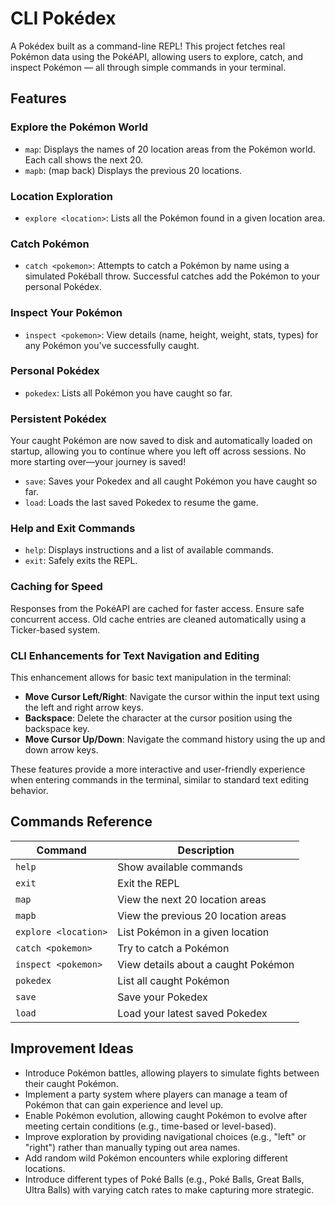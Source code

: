 # CLI Pokédex
A Pokédex built as a command-line REPL! This project fetches real Pokémon data using the PokéAPI, allowing users to explore, catch, and inspect Pokémon — all through simple commands in your terminal.

## Features

### Explore the Pokémon World
- `map`: Displays the names of 20 location areas from the Pokémon world. Each call shows the next 20.
- `mapb`: (map back) Displays the previous 20 locations.

### Location Exploration
- `explore <location>`: Lists all the Pokémon found in a given location area.

### Catch Pokémon
 - `catch <pokemon>`: Attempts to catch a Pokémon by name using a simulated Pokéball throw. Successful catches add the Pokémon to your personal Pokédex.

### Inspect Your Pokémon
- `inspect <pokemon>`: View details (name, height, weight, stats, types) for any Pokémon you've successfully caught.

### Personal Pokédex
- `pokedex`: Lists all Pokémon you have caught so far.

### Persistent Pokédex
Your caught Pokémon are now saved to disk and automatically loaded on startup, allowing you to continue where you left off across sessions. No more starting over—your journey is saved!
- `save`: Saves your Pokedex and all caught Pokémon you have caught so far.
- `load`: Loads the last saved Pokedex to resume the game.

### Help and Exit Commands
- `help`: Displays instructions and a list of available commands.
- `exit`: Safely exits the REPL.

### Caching for Speed
Responses from the PokéAPI are cached for faster access. Ensure safe concurrent access. Old cache entries are cleaned automatically using a Ticker-based system.

### CLI Enhancements for Text Navigation and Editing
This enhancement allows for basic text manipulation in the terminal:

- **Move Cursor Left/Right**: Navigate the cursor within the input text using the left and right arrow keys.
- **Backspace**: Delete the character at the cursor position using the backspace key.
- **Move Cursor Up/Down**: Navigate the command history using the up and down arrow keys.

These features provide a more interactive and user-friendly experience when entering commands in the terminal, similar to standard text editing behavior.

## Commands Reference

| Command              | Description                         |
|----------------------|-------------------------------------|
| `help`               | Show available commands             |
| `exit`               | Exit the REPL                       |
| `map`                | View the next 20 location areas     |
| `mapb`               | View the previous 20 location areas |
| `explore <location>` | List Pokémon in a given location    |
| `catch <pokemon>`    | Try to catch a Pokémon              |
| `inspect <pokemon>`  | View details about a caught Pokémon |
| `pokedex`            | List all caught Pokémon             |
| `save`               | Save your Pokedex                   |
| `load`               | Load your latest saved Pokedex      |

## Improvement Ideas

- Introduce Pokémon battles, allowing players to simulate fights between their caught Pokémon.
- Implement a party system where players can manage a team of Pokémon that can gain experience and level up.
- Enable Pokémon evolution, allowing caught Pokémon to evolve after meeting certain conditions (e.g., time-based or level-based).
- Improve exploration by providing navigational choices (e.g., "left" or "right") rather than manually typing out area names.
- Add random wild Pokémon encounters while exploring different locations.
- Introduce different types of Poké Balls (e.g., Poké Balls, Great Balls, Ultra Balls) with varying catch rates to make capturing more strategic.